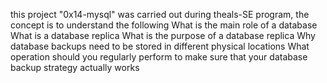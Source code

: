 this project "0x14-mysql" was carried out during theals-SE program,
the concept is to understand the following
What is the main role of a database
What is a database replica
What is the purpose of a database replica
Why database backups need to be stored in different physical locations
What operation should you regularly perform to make sure that your database backup strategy actually works

